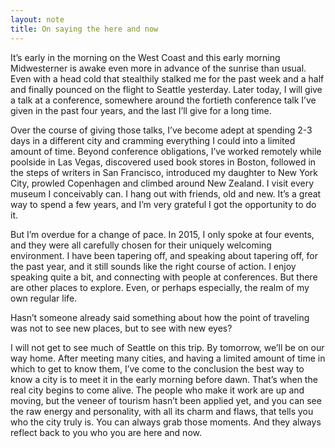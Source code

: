 ```yaml
---
layout: note
title: On saying the here and now
---
```


It’s early in the morning on the West Coast and this early morning Midwesterner is awake even more in advance of the sunrise than usual. Even with a head cold that stealthily stalked me for the past week and a half and finally pounced on the flight to Seattle yesterday. Later today, I will give a talk at a conference, somewhere around the fortieth conference talk I’ve given in the past four years, and the last I’ll give for a long time.

Over the course of giving those talks, I’ve become adept at spending 2-3 days in a different city and cramming everything I could into a limited amount of time. Beyond conference obligations, I’ve worked remotely while poolside in Las Vegas, discovered used book stores in Boston, followed in the steps of writers in San Francisco, introduced my daughter to New York City, prowled Copenhagen and climbed around New Zealand. I visit every museum I conceivably can. I hang out with friends, old and new. It’s a great way to spend a few years, and I’m very grateful I got the opportunity to do it.

But I’m overdue for a change of pace. In 2015, I only spoke at four events, and they were all carefully chosen for their uniquely welcoming environment. I have been tapering off, and speaking about tapering off, for the past year, and it still sounds like the right course of action. I enjoy speaking quite a bit, and connecting with people at conferences. But there are other places to explore. Even, or perhaps especially, the realm of my own regular life.

Hasn’t someone already said something about how the point of traveling was not to see new places, but to see with new eyes?

I will not get to see much of Seattle on this trip. By tomorrow, we’ll be on our way home. After meeting many cities, and having a limited amount of time in which to get to know them, I’ve come to the conclusion the best way to know a city is to meet it in the early morning before dawn. That’s when the real city begins to come alive. The people who make it work are up and moving, but the veneer of tourism hasn’t been applied yet, and you can see the raw energy and personality, with all its charm and flaws, that tells you who the city truly is. You can always grab those moments. And they always reflect back to you who you are here and now.
